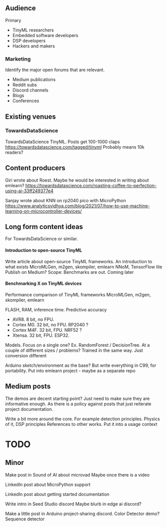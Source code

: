 
## Audience

Primary

- TinyML researchers
- Embedded software developers
- DSP developers
- Hackers and makers


### Marketing

Identify the major open forums that are relevant.

- Medium publications
- Reddit subs
- Discord channels
- Blogs
- Conferences


## Existing venues

### TowardsDataScience
TowardsDataScience TinyML. Posts get 100-1000 claps
https://towardsdatascience.com/tagged/tinyml
Probably means 10k readers?

## Content producers

Giri wrote about Roest. Maybe he would be interested in writing about emlearn?
https://towardsdatascience.com/roasting-coffee-to-perfection-using-ai-33ff249377e4 

Sanjay wrote about KNN on rp2040 pico with MicroPython 
https://www.analyticsvidhya.com/blog/2021/07/how-to-use-machine-learning-on-microcontroller-devices/



## Long form content ideas

For TowardsDataScience or similar.

#### Introduction to open-source TinyML

Write article about open-source TinyML frameworks.
An introduction to what exists
MicroMLGen, m2gen, skompiler, emlearn
NNoM, TensorFlow lite
Publish on Medium?
Scope: Benchmarks are out. Coming later

#### Benchmarking X on TinyML devices 
Performance comparison of TinyML frameworks
MicroMLGen, m2gen, skompiler, emlearn

FLASH, RAM, inference time. Predictive accuracy
- AVR8. 8 bit, no FPU.
- Cortex M0. 32 bit, no FPU. RP2040 ?
- Cortex M4F. 32 bit, FPU. NRF52 ?
- Xtensa. 32 bit, FPU. ESP32. 

Models. Focus on a single one? Ex. RandomForest / DecisionTree.
At a couple of different sizes / problems?
Trained in the same way. Just conversion different

Arduino sketch/environment as the base?
But write everything in C99, for portability.
Put into emlearn project - maybe as a separate repo

## Medium posts

The demos are decent starting point?
Just need to make sure they are informative enough.
As there is a policy against posts that just reiterate project documentation.

Write a bit more around the core.
For example detection principles. Physics of it, DSP principles 
References to other works.
Put it into a usage context


# TODO

## Minor

Make post in Sound of AI about microvad
Maybe once there is a video

LinkedIn post about MicroPython support

LinkedIn post about getting started documentation

Write intro in Seed Studio discord
Maybe blurb in edge ai discord?

Make a little post in Arduino project-sharing discord.
Color Detector demo?
Sequence detector

